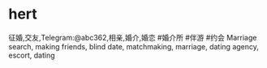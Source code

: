 # hert
征婚,交友,Telegram:@abc362,相亲,婚介,婚恋 #婚介所 #伴游 #约会 Marriage search, making friends, blind date, matchmaking, marriage, dating agency, escort, dating
